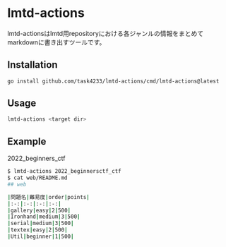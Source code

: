 # lmtd-actions
lmtd-actionsはlmtd用repositoryにおける各ジャンルの情報をまとめてmarkdownに書き出すツールです。

## Installation
```bash
go install github.com/task4233/lmtd-actions/cmd/lmtd-actions@latest
```

## Usage
```bash
lmtd-actions <target dir>
```

## Example
2022_beginners_ctf

```bash
$ lmtd-actions 2022_beginnersctf_ctf
$ cat web/README.md
## web

|問題名|難易度|order|points|
|:-:|:-:|:-:|:-:|
|gallery|easy|2|500|
|Ironhand|medium|3|500|
|serial|medium|3|500|
|textex|easy|2|500|
|Util|beginner|1|500|
```
